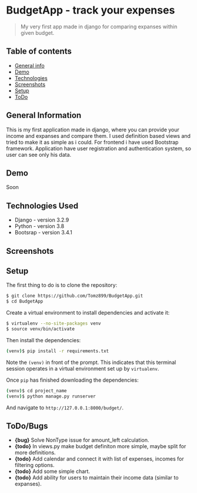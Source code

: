# BudgetApp - track your expenses

> My very first app made in django for comparing expanses within given budget.

## Table of contents

- [General info](#general-information)
- [Demo](#demo)
- [Technologies](#technologies-used)
- [Screenshots](#screenshots)
- [Setup](#setup)
- [ToDo](#todo/bugs)

## General Information

This is my first application made in django, where you can provide your income and expanses and compare them. I used definition based views and tried to make it as simple as i could. For frontend i have used Bootstrap framework. Application have user registration and authentication system, so user can see only his data.

## Demo

Soon

## Technologies Used

- Django - version 3.2.9
- Python - version 3.8
- Bootsrap - version 3.4.1

## Screenshots

## Setup

The first thing to do is to clone the repository:

```sh
$ git clone https://github.com/Tomz899/BudgetApp.git
$ cd BudgetApp
```

Create a virtual environment to install dependencies and activate it:

```sh
$ virtualenv --no-site-packages venv
$ source venv/bin/activate
```

Then install the dependencies:

```sh
(venv)$ pip install -r requirements.txt
```

Note the `(venv)` in front of the prompt. This indicates that this terminal
session operates in a virtual environment set up by `virtualenv`.

Once `pip` has finished downloading the dependencies:

```sh
(venv)$ cd project_name
(venv)$ python manage.py runserver
```

And navigate to `http://127.0.0.1:8000/budget/`.

## ToDo/Bugs

- **{bug}** Solve NonType issue for amount_left calculation.
- **{todo}** In views.py make budget definiton more simple, maybe split for more definitions.
- **{todo}** Add calendar and connect it with list of expenses, incomes for filtering options.
- **{todo}** Add some simple chart.
- **{todo}** Add ability for users to maintain their income data (similar to expanses).
